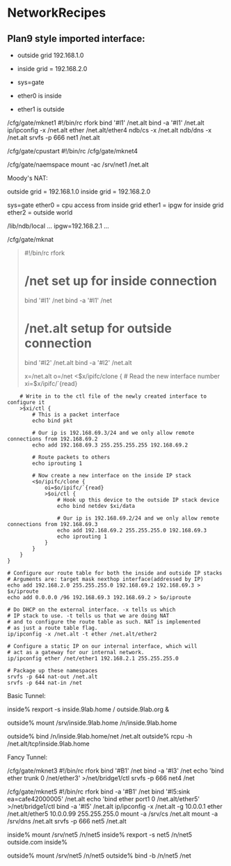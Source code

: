 # NetworkRecipes


## Plan9 style imported interface:

+ outside grid 192.168.1.0
+ inside grid = 192.168.2.0

+ sys=gate
+ ether0 is inside
+ ether1 is outside


/cfg/gate/mknet1
#!/bin/rc
rfork
bind '#l1' /net.alt
bind -a '#I1' /net.alt
ip/ipconfig -x /net.alt ether /net.alt/ether4
ndb/cs -x /net.alt
ndb/dns -x /net.alt
srvfs -p 666 net1 /net.alt

/cfg/gate/cpustart
#!/bin/rc
/cfg/gate/mknet4

/cfg/gate/naemspace
mount -ac /srv/net1 /net.alt


Moody's NAT:

outside grid = 192.168.1.0
inside grid = 192.168.2.0

sys=gate
ether0 = cpu access from inside grid
ether1 = ipgw for inside grid
ether2 = outside world

/lib/ndb/local
...
ipgw=192.168.2.1
...


/cfg/gate/mknat
>	#!/bin/rc
>	rfork
>	# /net set up for inside connection
>	bind '#I1' /net
>	bind -a '#l1' /net
>
>	# /net.alt setup for outside connection
>	bind '#I2' /net.alt
>	bind -a '#l2' /net.alt
>
>
>	x=/net.alt
>	o=/net
>	<$x/ipifc/clone {
>		# Read the new interface number
>		xi=$x/ipifc/`{read}
>
		# Write in to the ctl file of the newly created interface to configure it
		>$xi/ctl {
			# This is a packet interface
			echo bind pkt

			# Our ip is 192.168.69.3/24 and we only allow remote connections from 192.168.69.2
			echo add 192.168.69.3 255.255.255.255 192.168.69.2

			# Route packets to others
			echo iprouting 1

			# Now create a new interface on the inside IP stack
			<$o/ipifc/clone {
				oi=$o/ipifc/`{read}
				>$oi/ctl {
					# Hook up this device to the outside IP stack device
					echo bind netdev $xi/data

					# Our ip is 192.168.69.2/24 and we only allow remote connections from 192.168.69.3
					echo add 192.168.69.2 255.255.255.0 192.168.69.3
					echo iprouting 1
				}
			}
		}
	}

	# Configure our route table for both the inside and outside IP stacks
	# Arguments are: target mask nexthop interface(addressed by IP)
	echo add 192.168.2.0 255.255.255.0 192.168.69.2 192.168.69.3 > $x/iproute
	echo add 0.0.0.0 /96 192.168.69.3 192.168.69.2 > $o/iproute

	# Do DHCP on the external interface. -x tells us which
	# IP stack to use. -t tells us that we are doing NAT
	# and to configure the route table as such. NAT is implemented
 	# as just a route table flag.
	ip/ipconfig -x /net.alt -t ether /net.alt/ether2

	# Configure a static IP on our internal interface, which will
	# act as a gateway for our internal network.
	ip/ipconfig ether /net/ether1 192.168.2.1 255.255.255.0

	# Package up these namespaces 
	srvfs -p 644 nat-out /net.alt
	srvfs -p 644 nat-in /net




Basic Tunnel:

inside% rexport -s inside.9lab.home / outside.9lab.org &

outside% mount /srv/inside.9lab.home /n/inside.9lab.home

outside% bind /n/inside.9lab.home/net /net.alt
outside% rcpu -h /net.alt/tcp!inside.9lab.home



Fancy Tunnel:

/cfg/gate/mknet3
#!/bin/rc
rfork
bind '#B1' /net
bind -a '#l3' /net
echo 'bind ether trunk 0 /net/ether3' >/net/bridge1/ctl
srvfs -p 666 net4 /net


/cfg/gate/mknet5
#!/bin/rc
rfork
bind -a '#B1' /net
bind '#l5:sink ea=cafe42000005' /net.alt
echo 'bind ether port1 0 /net.alt/ether5' >/net/bridge1/ctl
bind -a '#I5' /net.alt
ip/ipconfig -x /net.alt -g 10.0.0.1 ether /net.alt/ether5 10.0.0.99 255.255.255.0
mount -a /srv/cs /net.alt
mount -a /srv/dns /net.alt
srvfs -p 666 net5 /net.alt


inside% mount /srv/net5 /n/net5
inside% rexport -s net5 /n/net5 outside.com
inside% 

outside% mount /srv/net5 /n/net5
outside% bind -b /n/net5 /net


